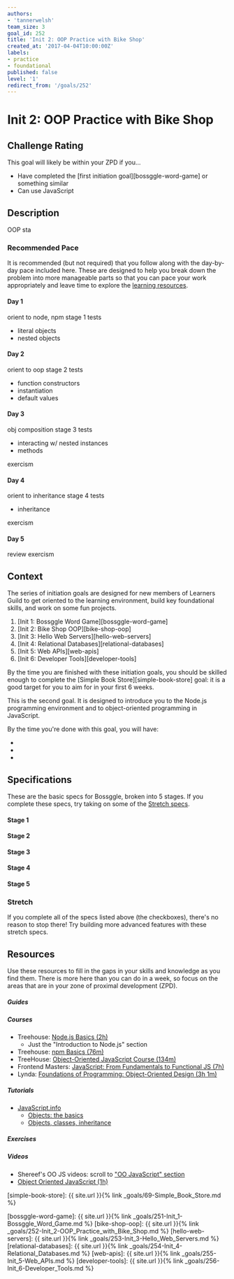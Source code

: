 ```yaml
---
authors:
- 'tannerwelsh'
team_size: 3
goal_id: 252
title: 'Init 2: OOP Practice with Bike Shop'
created_at: '2017-04-04T10:00:00Z'
labels:
- practice
- foundational
published: false
level: '1'
redirect_from: '/goals/252'
---
```


# Init 2: OOP Practice with Bike Shop

## Challenge Rating

This goal will likely be within your ZPD if you...

- Have completed the [first initiation goal][bossggle-word-game] or something similar
- Can use JavaScript

## Description

OOP sta

### Recommended Pace

It is recommended (but not required) that you follow along with the day-by-day pace included here. These are designed to help you break down the problem into more manageable parts so that you can pace your work appropriately and leave time to explore the [learning resources](#resources).

#### Day 1

orient to node, npm
stage 1 tests
- literal objects
- nested objects

#### Day 2

orient to oop
stage 2 tests
- function constructors
- instantiation
- default values

#### Day 3

obj composition
stage 3 tests
- interacting w/ nested instances
- methods

exercism

#### Day 4

orient to inheritance
stage 4 tests
- inheritance

exercism

#### Day 5

review
exercism

## Context

The series of initiation goals are designed for new members of Learners Guild to get oriented to the learning environment, build key foundational skills, and work on some fun projects.

1. [Init 1: Bossggle Word Game][bossggle-word-game]
1. [Init 2: Bike Shop OOP][bike-shop-oop]
1. [Init 3: Hello Web Servers][hello-web-servers]
1. [Init 4: Relational Databases][relational-databases]
1. [Init 5: Web APIs][web-apis]
1. [Init 6: Developer Tools][developer-tools]

By the time you are finished with these initiation goals, you should be skilled enough to complete the [Simple Book Store][simple-book-store] goal: it is a good target for you to aim for in your first 6 weeks.

This is the second goal. It is designed to introduce you to the Node.js programming environment and to object-oriented programming in JavaScript.

By the time you're done with this goal, you will have:

-
-
-

## Specifications

These are the basic specs for Bossggle, broken into 5 stages. If you complete these specs, try taking on some of the [Stretch specs](#stretch).

#### Stage 1



#### Stage 2

#### Stage 3

#### Stage 4

#### Stage 5

### Stretch

If you complete all of the specs listed above (the checkboxes), there's no reason to stop there! Try building more advanced features with these stretch specs.

## Resources

Use these resources to fill in the gaps in your skills and knowledge as you find them. There is more here than you can do in a week, so focus on the areas that are in your zone of proximal development (ZPD).

##### Guides

##### Courses

- Treehouse: [Node.js Basics (2h)](https://teamtreehouse.com/library/nodejs-basics-2)
  - Just the "Introduction to Node.js" section
- Treehouse: [npm Basics (76m)](https://teamtreehouse.com/library/npm-basics)
- TreeHouse: [Object-Oriented JavaScript Course (134m)](https://teamtreehouse.com/library/objectoriented-javascript)
- Frontend Masters: [JavaScript: From Fundamentals to Functional JS (7h)](https://frontendmasters.com/courses/js-fundamentals-to-functional/)
- Lynda: [Foundations of Programming: Object-Oriented Design (3h 1m)](https://www.lynda.com/Java-tutorials/Foundations-Programming-Object-Oriented-Design/96949-2.html)

##### Tutorials

- [JavaScript.info](https://javascript.info/)
  - [Objects: the basics](https://javascript.info/object-basics)
  - [Objects, classes, inheritance](https://javascript.info/object-oriented-programming)

##### Exercises

##### Videos

- Shereef's OO JS videos: scroll to ["OO JavaScript" section](https://shereef.wistia.com/projects/fwy60ilf20)
- [Object Oriented JavaScript (1h)](https://www.youtube.com/watch?v=O8wwnhdkPE4)


[simple-book-store]: {{ site.url }}{% link _goals/69-Simple_Book_Store.md %}

[bossggle-word-game]: {{ site.url }}{% link _goals/251-Init_1-Bossggle_Word_Game.md %}
[bike-shop-oop]: {{ site.url }}{% link _goals/252-Init_2-OOP_Practice_with_Bike_Shop.md %}
[hello-web-servers]: {{ site.url }}{% link _goals/253-Init_3-Hello_Web_Servers.md %}
[relational-databases]: {{ site.url }}{% link _goals/254-Init_4-Relational_Databases.md %}
[web-apis]: {{ site.url }}{% link _goals/255-Init_5-Web_APIs.md %}
[developer-tools]: {{ site.url }}{% link _goals/256-Init_6-Developer_Tools.md %}

[mit-license]: https://opensource.org/licenses/MIT
